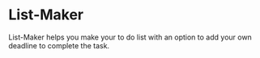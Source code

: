 # List-Maker
List-Maker helps you make your to do list with an option to add your own deadline to complete the task.
